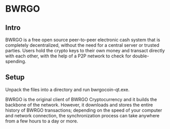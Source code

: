 BWRGO
=====================

Intro
-----
BWRGO is a free open source peer-to-peer electronic cash system that is
completely decentralized, without the need for a central server or trusted
parties.  Users hold the crypto keys to their own money and transact directly
with each other, with the help of a P2P network to check for double-spending.


Setup
-----
Unpack the files into a directory and run bwrgocoin-qt.exe.

BWRGO is the original client of BWRGO Cryptocurrency and it builds the backbone of the network.
However, it downloads and stores the entire history of BWRGO transactions;
depending on the speed of your computer and network connection, the synchronization
process can take anywhere from a few hours to a day or more.
